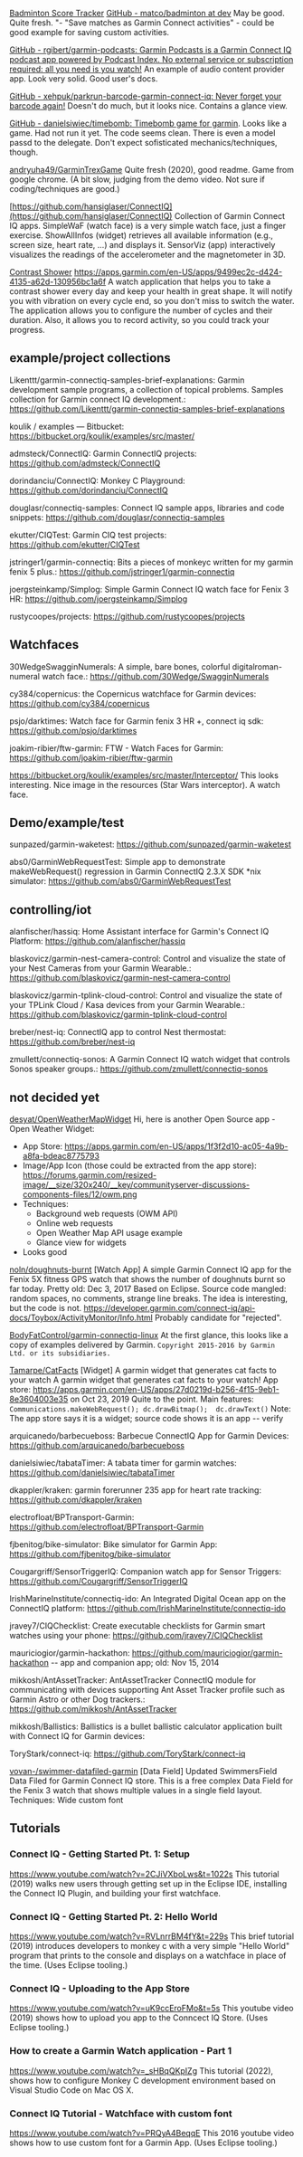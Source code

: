
[Badminton Score Tracker](https://apps.garmin.com/pl-PL/apps/51606451-57e2-4f99-9420-2ba5a80b5df6) [GitHub - matco/badminton at dev](https://github.com/matco/badminton/tree/dev.) May be good. Quite fresh. "- "Save matches as Garmin Connect activities" - could be good example for saving custom activities.

[GitHub - rgibert/garmin-podcasts: Garmin Podcasts is a Garmin Connect IQ podcast app powered by Podcast Index. No external service or subscription required: all you need is you watch!](https://github.com/rgibert/garmin-podcasts)
An example of audio content provider app. Look very solid. Good user's docs.

[GitHub - xehpuk/parkrun-barcode-garmin-connect-iq: Never forget your barcode again!](https://github.com/xehpuk/parkrun-barcode-garmin-connect-iq)
Doesn't do much, but it looks nice. Contains a glance view.

[GitHub - danielsiwiec/timebomb: Timebomb game for garmin](https://github.com/danielsiwiec/timebomb). Looks like a game. Had not run it yet. The code seems clean. There is even a model passd to the delegate. Don't expect sofisticated mechanics/techniques, though.

[andryuha49/GarminTrexGame](https://github.com/andryuha49/GarminTrexGame) Quite fresh (2020), good readme. Game from google chrome. (A bit slow, judging from the demo video. Not sure if coding/techniques are good.)

[https://github.com/hansiglaser/ConnectIQ](https://github.com/hansiglaser/ConnectIQ) Collection of Garmin Connect IQ apps. SimpleWaF (watch face) is a very simple watch face, just a finger exercise. ShowAllInfos (widget) retrieves all available information (e.g., screen size, heart rate, ...) and displays it. SensorViz (app) interactively visualizes the readings of the accelerometer and the magnetometer in 3D.

[Contrast Shower](https://github.com/aiMonster/Garmin-Contrast-Shower)
https://apps.garmin.com/en-US/apps/9499ec2c-d424-4135-a62d-130956bc1a6f
A watch application that helps you to take a contrast shower every day and keep your health in great shape. It will notify you with vibration on every cycle end, so you don't miss to switch the water. The application allows you to configure the number of cycles and their duration. Also, it allows you to record activity, so you could track your progress.

## example/project collections

Likenttt/garmin-connectiq-samples-brief-explanations: Garmin development sample programs, a collection of topical problems. Samples collection for Garmin connect IQ development.: https://github.com/Likenttt/garmin-connectiq-samples-brief-explanations

koulik / examples — Bitbucket: https://bitbucket.org/koulik/examples/src/master/

admsteck/ConnectIQ: Garmin ConnectIQ projects: https://github.com/admsteck/ConnectIQ

dorindanciu/ConnectIQ: Monkey C Playground: https://github.com/dorindanciu/ConnectIQ

douglasr/connectiq-samples: Connect IQ sample apps, libraries and code snippets: https://github.com/douglasr/connectiq-samples

ekutter/CIQTest: Garmin CIQ test projects: https://github.com/ekutter/CIQTest

jstringer1/garmin-connectiq: Bits a pieces of monkeyc written for my garmin fenix 5 plus.: https://github.com/jstringer1/garmin-connectiq

joergsteinkamp/Simplog: Simple Garmin Connect IQ watch face for Fenix 3 HR: https://github.com/joergsteinkamp/Simplog

rustycoopes/projects: https://github.com/rustycoopes/projects

## Watchfaces

30WedgeSwagginNumerals: A simple, bare bones, colorful digitalroman-numeral watch face.: https://github.com/30Wedge/SwagginNumerals

cy384/copernicus: the Copernicus watchface for Garmin devices: https://github.com/cy384/copernicus

psjo/darktimes: Watch face for Garmin fenix 3 HR +, connect iq sdk: https://github.com/psjo/darktimes

joakim-ribier/ftw-garmin: FTW - Watch Faces for Garmin: https://github.com/joakim-ribier/ftw-garmin

https://bitbucket.org/koulik/examples/src/master/Interceptor/
This looks interesting. Nice image in the resources (Star Wars interceptor). A watch face.

## Demo/example/test

sunpazed/garmin-waketest: https://github.com/sunpazed/garmin-waketest

abs0/GarminWebRequestTest: Simple app to demonstrate makeWebRequest() regression in Garmin ConnectIQ 2.3.X SDK \*nix simulator: https://github.com/abs0/GarminWebRequestTest

## controlling/iot

alanfischer/hassiq: Home Assistant interface for Garmin's Connect IQ Platform: https://github.com/alanfischer/hassiq

blaskovicz/garmin-nest-camera-control: Control and visualize the state of your Nest Cameras from your Garmin Wearable.: https://github.com/blaskovicz/garmin-nest-camera-control

blaskovicz/garmin-tplink-cloud-control: Control and visualize the state of your TPLink Cloud / Kasa devices from your Garmin Wearable.: https://github.com/blaskovicz/garmin-tplink-cloud-control

breber/nest-iq: ConnectIQ app to control Nest thermostat: https://github.com/breber/nest-iq

zmullett/connectiq-sonos: A Garmin Connect IQ watch widget that controls Sonos speaker groups.: https://github.com/zmullett/connectiq-sonos

## not decided yet

[desyat/OpenWeatherMapWidget](https://github.com/desyat/OpenWeatherMapWidget) Hi, here is another Open Source app - Open Weather Widget:
- App Store: https://apps.garmin.com/en-US/apps/1f3f2d10-ac05-4a9b-a8fa-bdeac8775793
- Image/App Icon (those could be extracted from the app store): https://forums.garmin.com/resized-image/__size/320x240/__key/communityserver-discussions-components-files/12/owm.png
- Techniques:
  - Background web requests (OWM API)
  - Online web requests
  - Open Weather Map API usage example
  - Glance view for widgets
- Looks good

[noln/doughnuts-burnt](https://github.com/noln/doughnuts-burnt) [Watch App]
    A simple Garmin Connect IQ app for the Fenix 5X fitness GPS watch that shows the number of doughnuts burnt so far today.
    Pretty old: Dec 3, 2017
    Based on Eclipse.
    Source code mangled: random spaces, no comments, strange line breaks.
    The idea is interesting, but the code is not.
    https://developer.garmin.com/connect-iq/api-docs/Toybox/ActivityMonitor/Info.html
    Probably candidate for "rejected".


[BodyFatControl/garmin-connectiq-linux](https://github.com/BodyFatControl/garmin-connectiq-linux)
    At the first glance, this looks like a copy of examples delivered by Garmin.
    `Copyright 2015-2016 by Garmin Ltd. or its subsidiaries.`

[Tamarpe/CatFacts](https://github.com/Tamarpe/CatFacts) [Widget] A garmin widget that generates cat facts to your watch
    A garmin widget that generates cat facts to your watch!
    App store: https://apps.garmin.com/en-US/apps/27d0219d-b256-4f15-9eb1-8e3604003e35
    on Oct 23, 2019
    Quite to the point. Main features: `Communications.makeWebRequest(); dc.drawBitmap();  dc.drawText()`
    Note: The app store says it is a widget; source code shows it is an app -- verify


arquicanedo/barbecueboss: Barbecue ConnectIQ App for Garmin Devices: https://github.com/arquicanedo/barbecueboss


danielsiwiec/tabataTimer: A tabata timer for garmin watches: https://github.com/danielsiwiec/tabataTimer

dkappler/kraken: garmin forerunner 235 app for heart rate tracking: https://github.com/dkappler/kraken

electrofloat/BPTransport-Garmin: https://github.com/electrofloat/BPTransport-Garmin

fjbenitog/bike-simulator: Bike simulator for Garmin App: https://github.com/fjbenitog/bike-simulator

Cougargriff/SensorTriggerIQ: Companion watch app for Sensor Triggers: https://github.com/Cougargriff/SensorTriggerIQ

IrishMarineInstitute/connectiq-ido: An Integrated Digital Ocean app on the ConnectIQ platform: https://github.com/IrishMarineInstitute/connectiq-ido

jravey7/CIQChecklist: Create executable checklists for Garmin smart watches using your phone: https://github.com/jravey7/CIQChecklist

mauriciogior/garmin-hackathon: https://github.com/mauriciogior/garmin-hackathon -- app and companion app; old: Nov 15, 2014


mikkosh/AntAssetTracker: AntAssetTracker ConnectIQ module for communicating with devices supporting Ant Asset Tracker profile such as Garmin Astro or other Dog trackers.: https://github.com/mikkosh/AntAssetTracker


mikkosh/Ballistics: Ballistics is a bullet ballistic calculator application built with Connect IQ for Garmin devices:


ToryStark/connect-iq: https://github.com/ToryStark/connect-iq


[vovan-/swimmer-datafiled-garmin](https://github.com/vovan-/swimmer-datafiled-garmin) [Data Field] Updated SwimmersField Data Filed for Garmin Connect IQ store. This is a free complex Data Field for the Fenix 3 watch that shows multiple values in a single field layout.
Techniques: Wide custom font

## Tutorials

### Connect IQ - Getting Started Pt. 1: Setup
https://www.youtube.com/watch?v=2CJiVXboLws&t=1022s
This tutorial (2019) walks new users through getting set up in the Eclipse IDE, installing the Connect IQ Plugin, and building your first watchface.

### Connect IQ - Getting Started Pt. 2: Hello World
https://www.youtube.com/watch?v=RVLnrrBM4fY&t=229s
This brief tutorial (2019) introduces developers to monkey c with a very simple "Hello World" program that prints to the console and displays on a watchface in place of the time. (Uses Eclipse tooling.)

### Connect IQ - Uploading to the App Store
https://www.youtube.com/watch?v=uK9ccEroFMo&t=5s
This youtube video (2019) shows how to upload you app to the Conncect IQ Store. (Uses Eclipse tooling.)

### How to create a Garmin Watch application - Part 1
https://www.youtube.com/watch?v=_sHBqQKpIZg
This tutorial (2022), shows how to configure Monkey C development environment based on Visual Studio Code on Mac OS X.

### Connect IQ Tutorial - Watchface with custom font
https://www.youtube.com/watch?v=PRQyA4BeqqE
This 2016 youtube video shows how to use custom font for a Garmin App.
(Uses Eclipse tooling.)
